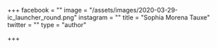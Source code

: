 +++
facebook = ""
image = "/assets/images/2020-03-29-ic_launcher_round.png"
instagram = ""
title = "Sophia Morena Tauxe"
twitter = ""
type = "author"

+++
